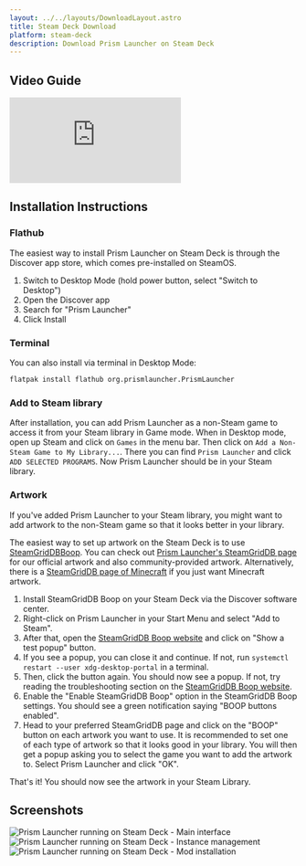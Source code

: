 ```yaml
---
layout: ../../layouts/DownloadLayout.astro
title: Steam Deck Download
platform: steam-deck
description: Download Prism Launcher on Steam Deck
---
```


## Video Guide

<div class="flex justify-center">
  <iframe
    class="w-full max-w-2xl aspect-video rounded-lg"
    src="https://www.youtube.com/embed/M8oqFUl791Q?si=zZVkmKFTsZb9JRAF"
    title="Prism Launcher on Steam Deck installation guide"
    frameborder="0"
    allow="accelerometer; autoplay; clipboard-write; encrypted-media; gyroscope; picture-in-picture; web-share"
    referrerpolicy="strict-origin-when-cross-origin"
    allowfullscreen>
  </iframe>
</div>

## Installation Instructions

### Flathub

The easiest way to install Prism Launcher on Steam Deck is through the Discover app store, which comes pre-installed on SteamOS.

1. Switch to Desktop Mode (hold power button, select "Switch to Desktop")
2. Open the Discover app
3. Search for "Prism Launcher"
4. Click Install

### Terminal

You can also install via terminal in Desktop Mode:

```bash
flatpak install flathub org.prismlauncher.PrismLauncher
```

### Add to Steam library

After installation, you can add Prism Launcher as a non-Steam game to access it from your Steam library in Game mode. When in Desktop mode, open up Steam and click on `Games` in the menu bar. Then click on `Add a Non-Steam Game to My Library...`. There you can find `Prism Launcher` and click `ADD SELECTED PROGRAMS`. Now Prism Launcher should be in your Steam library.

### Artwork

If you've added Prism Launcher to your Steam library, you might want to add artwork to the non-Steam game so that it looks better in your library.

The easiest way to set up artwork on the Steam Deck is to use [SteamGridDBBoop](https://www.steamgriddb.com/boop). You can check out [Prism Launcher's SteamGridDB page](https://www.steamgriddb.com/game/5359069) for our official artwork and also community-provided artwork. Alternatively, there is a [SteamGridDB page of Minecraft](https://www.steamgriddb.com/game/38365) if you just want Minecraft artwork.

1. Install SteamGridDB Boop on your Steam Deck via the Discover software center.
2. Right-click on Prism Launcher in your Start Menu and select "Add to Steam".
3. After that, open the [SteamGridDB Boop website](https://www.steamgriddb.com/boop) and click on "Show a test popup" button.
4. If you see a popup, you can close it and continue. If not, run `systemctl restart --user xdg-desktop-portal` in a terminal.
5. Then, click the button again. You should now see a popup. If not, try reading the troubleshooting section on the [SteamGridDB Boop website](https://www.steamgriddb.com/boop).
6. Enable the "Enable SteamGridDB Boop" option in the SteamGridDB Boop settings. You should see a green notification saying "BOOP buttons enabled".
7. Head to your preferred SteamGridDB page and click on the "BOOP" button on each artwork you want to use. It is recommended to set one of each type of artwork so that it looks good in your library. You will then get a popup asking you to select the game you want to add the artwork to. Select Prism Launcher and click "OK".

That's it! You should now see the artwork in your Steam Library.

## Screenshots

<div class="grid grid-cols-1 md:grid-cols-2 gap-2 not-prose">
  <img
    src="/img/Steam_Deck_PrismLauncher_1.jpg"
    alt="Prism Launcher running on Steam Deck - Main interface"
    class="rounded-lg"
  />
  <img
    src="/img/Steam_Deck_PrismLauncher_2.jpg"
    alt="Prism Launcher running on Steam Deck - Instance management"
    class="rounded-lg"
  />
  <img
    src="/img/Steam_Deck_PrismLauncher_3.jpg"
    alt="Prism Launcher running on Steam Deck - Mod installation"
    class="rounded-lg"
  />
</div>
